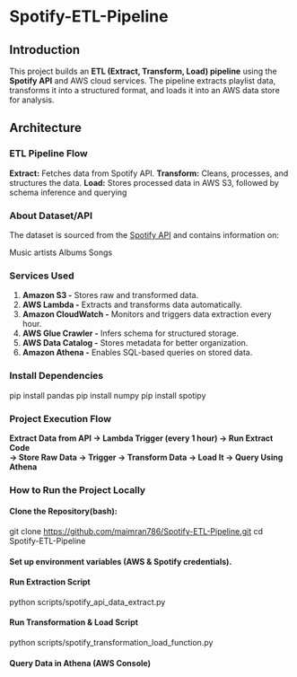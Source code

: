 # Spotify-ETL-Pipeline

## Introduction
This project builds an **ETL (Extract, Transform, Load) pipeline** using the **Spotify API** and AWS cloud services. The pipeline extracts playlist data, transforms it into a structured format, and loads it into an AWS data store for analysis.

## Architecture 

### ETL Pipeline Flow

**Extract:** Fetches data from Spotify API.
**Transform:** Cleans, processes, and structures the data.
**Load:** Stores processed data in AWS S3, followed by schema inference and querying

### About Dataset/API

The dataset is sourced from the [Spotify API](https://developer.spotify.com/documentation/web-api) and contains information on:

Music artists
Albums
Songs

### Services Used
1. **Amazon S3 -** Stores raw and transformed data.
2. **AWS Lambda -** Extracts and transforms data automatically.
3. **Amazon CloudWatch -** Monitors and triggers data extraction every hour.
4. **AWS Glue Crawler -** Infers schema for structured storage.
5. **AWS Data Catalog -** Stores metadata for better organization.
6. **Amazon Athena -** Enables SQL-based queries on stored data.

### Install Dependencies

pip install pandas
pip install numpy
pip install spotipy

### Project Execution Flow

**Extract Data from API → Lambda Trigger (every 1 hour) → Run Extract Code  
→ Store Raw Data → Trigger → Transform Data → Load It → Query Using Athena**

### How to Run the Project Locally

#### Clone the Repository(bash):

git clone https://github.com/maimran786/Spotify-ETL-Pipeline.git
cd Spotify-ETL-Pipeline

#### Set up environment variables (AWS & Spotify credentials).

#### Run Extraction Script

python scripts/spotify_api_data_extract.py

#### Run Transformation & Load Script

python scripts/spotify_transformation_load_function.py

#### Query Data in Athena (AWS Console)
